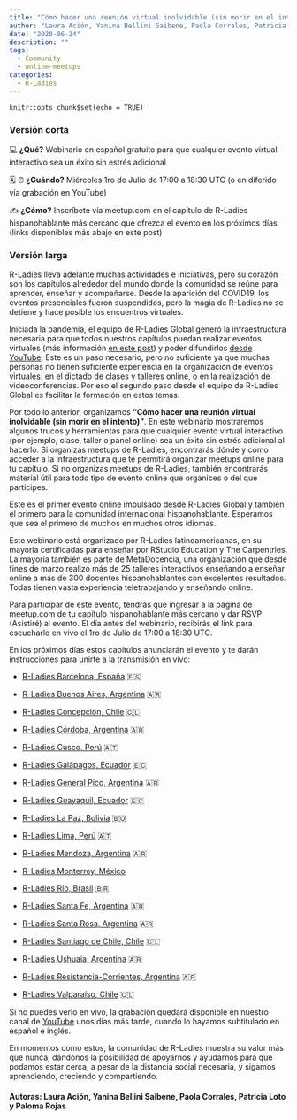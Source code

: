 ```yaml
---
title: "Cómo hacer una reunión virtual inolvidable (sin morir en el intento)"
author: "Laura Ación, Yanina Bellini Saibene, Paola Corrales, Patricia Loto y Paloma Rojas"
date: "2020-06-24"
description: ""
tags:
  - Community
  - online-meetups
categories:
  - R-Ladies
---
```


```{r setup, include=FALSE}
knitr::opts_chunk$set(echo = TRUE)
```

### Versión corta

💻 **¿Qué?**
Webinario en español gratuito para que cualquier evento virtual interactivo sea un éxito sin estrés adicional

🗓️ ⏰ **¿Cuándo?**
Miércoles 1ro de Julio de 17:00 a 18:30 UTC (o en diferido vía grabación en YouTube)

✍️ **¿Cómo?**
Inscríbete vía meetup.com en el capítulo de R-Ladies hispanohablante más cercano que ofrezca el evento en los próximos días (links disponibles más abajo en este post)

### Versión larga

R-Ladies lleva adelante muchas actividades e iniciativas, pero su corazón son los capítulos alrededor del mundo donde la comunidad se reúne para aprender, enseñar y acompañarse. Desde la aparición del COVID19, los eventos presenciales fueron suspendidos, pero la magia de R-Ladies no se detiene y hace posible los encuentros virtuales.

Iniciada la pandemia, el equipo de R-Ladies Global generó la infraestructura necesaria para que todos nuestros capítulos puedan realizar eventos virtuales (más información [en este post](https://blog.rladies.org/post/online-meetups)) y poder difundirlos [desde YouTube](https://www.youtube.com/channel/UCDgj5-mFohWZ5irWSFMFcng). Este es un paso necesario, pero no suficiente ya que muchas personas no tienen suficiente experiencia en la organización de eventos virtuales, en el dictado de clases y talleres online, o en la realización de videoconferencias. Por eso el segundo paso desde el equipo de R-Ladies Global es facilitar la formación en estos temas.

Por todo lo anterior, organizamos **“Cómo hacer una reunión virtual inolvidable (sin morir en el intento)”**. En este webinario mostraremos algunos trucos y herramientas para que cualquier evento virtual interactivo (por ejemplo, clase, taller o panel online) sea un éxito sin estrés adicional al hacerlo. Si organizas meetups de R-Ladies, encontrarás dónde y cómo acceder a la infraestructura que te permitirá organizar meetups online para tu capítulo. Si no organizas meetups de R-Ladies, también encontrarás material útil para todo tipo de evento online que organices o del que participes.

Este es el primer evento online impulsado desde R-Ladies Global y también el primero para la comunidad internacional hispanohablante. Esperamos que sea el primero de muchos en muchos otros idiomas.

Este webinario está organizado por R-Ladies latinoamericanas, en su mayoría certificadas para enseñar por RStudio Education y The Carpentries. La mayoría también es parte de MetaDocencia, una organización que desde fines de marzo realizó más de 25 talleres interactivos enseñando a enseñar online a más de 300 docentes hispanohablantes con excelentes resultados. Todas tienen vasta experiencia teletrabajando y enseñando online.

Para participar de este evento, tendrás que ingresar a la página de meetup.com de tu capítulo hispanohablante más cercano y dar RSVP (Asistiré) al evento. El día antes del webinario, recibirás el link para escucharlo en vivo el 1ro de Julio de 17:00 a 18:30 UTC.

En los próximos días estos capítulos anunciarán el evento y te darán instrucciones para unirte a la transmisión en vivo:

- [R-Ladies Barcelona, España](https://www.meetup.com/rladies-barcelona) 🇪🇸

- [R-Ladies Buenos Aires, Argentina](https://www.meetup.com/rladies-buenos-aires) 🇦🇷

- [R-Ladies Concepción, Chile](https://www.meetup.com/rladies-concepcion/) 🇨🇱

- [R-Ladies Córdoba, Argentina](https://www.meetup.com/rladies-cordoba) 🇦🇷

- [R-Ladies Cusco, Perú](https://www.meetup.com/es-ES/rladies-cusco/) 🇦🇹

- [R-Ladies Galápagos, Ecuador](https://www.meetup.com/rladies-galapagos-islands/) 🇪🇨

- [R-Ladies General Pico, Argentina](https://www.meetup.com/es-ES/rladies-general-pico/) 🇦🇷

- [R-Ladies Guayaquil, Ecuador](https://www.meetup.com/rladies-guayaquil/) 🇪🇨

- [R-Ladies La Paz, Bolivia](https://www.meetup.com/rladies-la-paz/) 🇧🇴

- [R-Ladies Lima, Perú](https://www.meetup.com/es/rladies-lima/) 🇦🇹

- [R-Ladies Mendoza, Argentina](https://www.meetup.com/rladies-mendoza/) 🇦🇷

- [R-Ladies Monterrey, México](https://www.meetup.com/es-ES/rladies-monterrey/)

- [R-Ladies Rio, Brasil](https://www.meetup.com/rladies-rio/) 🇧🇷

- [R-Ladies Santa Fe, Argentina](https://www.meetup.com/es-ES/rladies-santa-fe/) 🇦🇷

- [R-Ladies Santa Rosa, Argentina](https://www.meetup.com/rladies-santa-rosa) 🇦🇷

- [R-Ladies Santiago de Chile, Chile](https://www.meetup.com/rladies-scl/) 🇨🇱

- [R-Ladies Ushuaia, Argentina](https://www.meetup.com/rladies-ushuaia) 🇦🇷

- [R-Ladies Resistencia-Corrientes, Argentina](https://www.meetup.com/rladies-resistencia-corrientes) 🇦🇷

- [R-Ladies Valparaíso, Chile](https://www.meetup.com/es/rladies-valparaiso) 🇨🇱

Si no puedes verlo en vivo, la grabación quedará disponible en nuestro canal de [YouTube](https://youtu.be/lZICjcX7O0U) unos días más tarde, cuando lo hayamos subtitulado en español e inglés.

En momentos como estos, la comunidad de R-Ladies muestra su valor más que nunca, dándonos la posibilidad de apoyarnos y ayudarnos para que podamos estar cerca, a pesar de la distancia social necesaria, y sigamos aprendiendo, creciendo y compartiendo.

#### Autoras: Laura Ación, Yanina Bellini Saibene, Paola Corrales, Patricia Loto y Paloma Rojas
